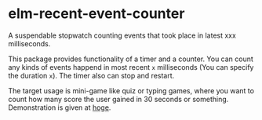 # elm-recent-event-counter
A suspendable stopwatch counting events that took place in latest xxx milliseconds.

This package provides functionality of a timer and a counter.
You can count any kinds of events happend in most recent `x` milliseconds (You can specify the duration `x`). The timer also can stop and restart.

The target usage is mini-game like quiz or typing games,
where you want to count how many score the user gained in 30 seconds or something.
Demonstration is given at [hoge](fuga).

